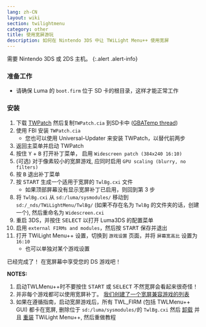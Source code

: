 ```yaml
---
lang: zh-CN
layout: wiki
section: twilightmenu
category: other
title: 使用宽屏游玩
description: 如何在 Nintendo 3DS 中让 TWiLight Menu++ 使用宽屏
---
```


需要 Nintendo 3DS 或 2DS 主机。
{:.alert .alert-info}

### 准备工作
- 请确保 Luma 的 `boot.firm` 位于 SD 卡的根目录，这样才能正常工作

### 安装
1. 下载 [TWPatch](https://db.universal-team.net/assets/files/TWPatch.cia) 然后复制`TWPatch.cia` 到SD卡中 ([GBATemp thread](https://gbatemp.net/threads/twpatcher-ds-i-mode-screen-filters-and-patches.542694/))
1. 使用 FBI 安装 `TWPatch.cia`
   - 您也可以使用 Universal-Updater 来安装 TWPatch，以替代前两步
1. 返回主菜单并启动 TWPatch
1. 按住 <kbd class="face">Y</kbd> + <kbd class="face">B</kbd> 打开补丁菜单， 启用 `Widescreen patch (384x240 16:10)`
1. (可选) 对于像素较小的宽屏游戏, 应同时启用 `GPU scaling (blurry, no filters)`
1. 按 <kbd class="face">B</kbd> 退出补丁菜单
1. 按 <kbd>START</kbd> 生成一个适用于宽屏的 `TwlBg.cxi` 文件
   - 如果顶部屏幕没有显示宽屏补丁已启用，则回到第 3 步
1. 将 `TwlBg.cxi` 从 `sd:/luma/sysmodules/` 移动到 `sd:/_nds/TWiLightMenu/TwlBg/` (如果不存在名为 `TwlBg` 的文件夹的话，创建一个), 然后重命名为 `Widescreen.cxi`
1. 重启 3DS，并按住 <kbd>SELECT</kbd> 以打开 Luma3DS 的配置菜单
1. 启用 `external FIRMs and modules`，然后按 <kbd>START</kbd> 保存并退出
1. 打开 TWiLight Menu++ 设置，切换到 `游戏设置` 页面，并将 `屏幕宽高比` 设置为 `16:10`
   - 也可以单独对某个游戏设置

已经完成了！ 在宽屏幕中享受您的 DS 游戏吧！

**NOTES:**
1. 启动TWLMenu++时不要按住 <kbd>START</kbd> 或 <kbd>SELECT</kbd> 不然宽屏会看起来很奇怪！
1. 并非每个游戏都可以使用宽屏补丁。 [我们创建了一个宽屏兼容游戏的列表](https://github.com/DS-Homebrew/TWiLightMenu/blob/master/7zfile/3DS%20-%20CFW%20users/Games%20supported%20with%20widescreen.txt)
1. 如果在遵循指南，启动宽屏游戏后，所有 TWL_FIRM (包括 TWLMenu++ GUI) 都卡在宽屏, 删除位于 `sd:/luma/sysmodules/`的 `TwlBg.cxi` 然后 [卸载](https://wiki.ds-homebrew.com/twilightmenu/uninstalling-3ds) 并且 [重装](https://wiki.ds-homebrew.com/twilightmenu/installing-3ds) TWiLight Menu++, 然后重做教程
